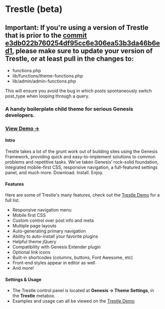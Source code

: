 Trestle (beta)
=======

## Important: If you're using a version of Trestle that is prior to the [commit e3db022b760254df95cc6e306ea53b3da46b6ed1](https://github.com/MickeyKay/trestle/commit/e3db022b760254df95cc6e306ea53b3da46b6ed1), please make sure to update your version of Trestle, or at least pull in the changes to:
* functions.php
* lib/functions/theme-functions.php
* lib/admin/admin-functions.php

This will ensure you avoid the bug in which posts spontaneously switch post_type when looping through a query.

### A handy boilerplate child theme for serious Genesis developers.

### [View Demo &rarr;](http://demo.mightyminnow.com/theme/trestle/)

#### Intro
Trestle takes a lot of the grunt work out of building sites using the Genesis Framework, providing quick and easy-to-implement solutions to common problems and repetitive tasks. We’ve taken Genesis’ rock-solid foundation, integrated mobile-first CSS, responsive navigation, a full-featured settings panel, and much more. Download. Install. Enjoy.

#### Features
Here are some of Trestle's many features, check out the [Trestle Demo](http://demo.mightyminnow.com/theme/trestle/) for a full list.
* Responsive navigation menu
* Mobile first CSS
* Custom control over post info and meta
* Multiple page layouts
* Auto-generating primary navigation
* Ability to auto-install your favorite plugins
* Helpful theme jQuery
* Compatibility with Genesis Extender plugin
* Optional link icons
* Built-in shortcodes (columns, buttons, Font Awesome, etc)
* Front-end styles appear in editor as well
* And more!

#### Settings & Usage
* The Trestle control panel is located at **Genesis &rarr; Theme Settings**, in the **Trestle** metabox.
* Examples and usage can all be viewed on the [Trestle Demo](http://demo.mightyminnow.com/theme/trestle/)
